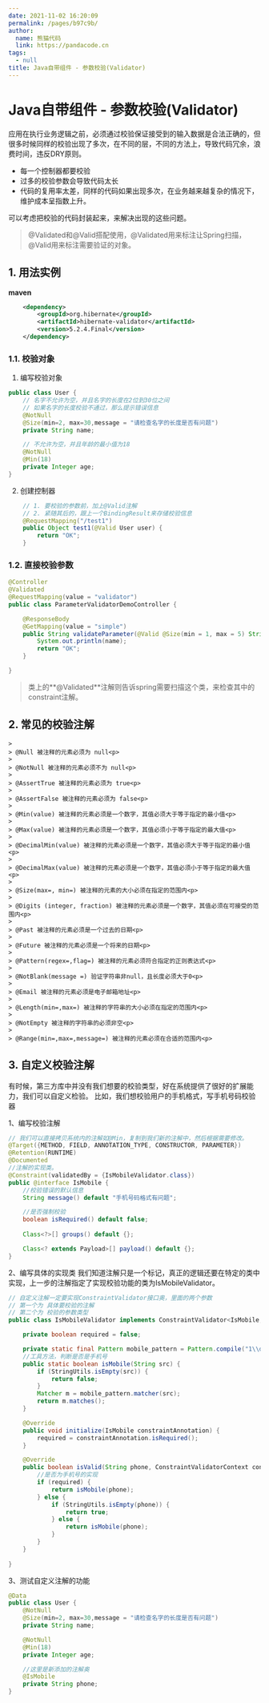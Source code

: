 ```yaml
---
date: 2021-11-02 16:20:09
permalink: /pages/b97c9b/
author: 
  name: 熊猫代码
  link: https://pandacode.cn
tags: 
  - null
title: Java自带组件 - 参数校验(Validator)
---
```


# Java自带组件 - 参数校验(Validator)

应用在执行业务逻辑之前，必须通过校验保证接受到的输入数据是合法正确的，但很多时候同样的校验出现了多次，在不同的层，不同的方法上，导致代码冗余，浪费时间，违反DRY原则。

- 每一个控制器都要校验
- 过多的校验参数会导致代码太长
- 代码的复用率太差，同样的代码如果出现多次，在业务越来越复杂的情况下，维护成本呈指数上升。

可以考虑把校验的代码封装起来，来解决出现的这些问题。

> @Validated和@Valid搭配使用，@Validated用来标注让Spring扫描，@Valid用来标注需要验证的对象。

## 1. 用法实例

**maven**

```xml
	<dependency>
		<groupId>org.hibernate</groupId>
		<artifactId>hibernate-validator</artifactId>
		<version>5.2.4.Final</version>
	</dependency>
```

### 1.1. 校验对象

1. 编写校验对象

```java
public class User {
    // 名字不允许为空，并且名字的长度在2位到30位之间
    // 如果名字的长度校验不通过，那么提示错误信息
    @NotNull
    @Size(min=2, max=30,message = "请检查名字的长度是否有问题")
    private String name;

    // 不允许为空，并且年龄的最小值为18
    @NotNull
    @Min(18)
    private Integer age;
}
```

2. 创建控制器

```java
    // 1. 要校验的参数前，加上@Valid注解
    // 2. 紧随其后的，跟上一个BindingResult来存储校验信息
    @RequestMapping("/test1")
    public Object test1(@Valid User user) {
        return "OK";
    }
```

### 1.2. 直接校验参数

```java
@Controller
@Validated
@RequestMapping(value = "validator")
public class ParameterValidatorDemoController {

    @ResponseBody
    @GetMapping(value = "simple")
    public String validateParameter(@Valid @Size(min = 1, max = 5) String name) {
        System.out.println(name);
        return "OK";
    }

}
```

> 类上的**@Validated**注解则告诉spring需要扫描这个类，来检查其中的constraint注解。

## 2. 常见的校验注解

```> javax.validation.constraints
> 
> @Null 被注释的元素必须为 null<p>
>
> @NotNull 被注释的元素必须不为 null<p>
>
> @AssertTrue 被注释的元素必须为 true<p>
>
> @AssertFalse 被注释的元素必须为 false<p>
>
> @Min(value) 被注释的元素必须是一个数字，其值必须大于等于指定的最小值<p>
>
> @Max(value) 被注释的元素必须是一个数字，其值必须小于等于指定的最大值<p>
>
> @DecimalMin(value) 被注释的元素必须是一个数字，其值必须大于等于指定的最小值<p>
>
> @DecimalMax(value) 被注释的元素必须是一个数字，其值必须小于等于指定的最大值<p>
>
> @Size(max=, min=) 被注释的元素的大小必须在指定的范围内<p>
>
> @Digits (integer, fraction) 被注释的元素必须是一个数字，其值必须在可接受的范围内<p>
>
> @Past 被注释的元素必须是一个过去的日期<p>
>
> @Future 被注释的元素必须是一个将来的日期<p>
>
> @Pattern(regex=,flag=) 被注释的元素必须符合指定的正则表达式<p>
> 
> @NotBlank(message =) 验证字符串非null，且长度必须大于0<p>
>
> @Email 被注释的元素必须是电子邮箱地址<p>
>
> @Length(min=,max=) 被注释的字符串的大小必须在指定的范围内<p>
>
> @NotEmpty 被注释的字符串的必须非空<p>
>
> @Range(min=,max=,message=) 被注释的元素必须在合适的范围内<p>
```
## 3. 自定义校验注解

有时候，第三方库中并没有我们想要的校验类型，好在系统提供了很好的扩展能力，我们可以自定义检验。
比如，我们想校验用户的手机格式，写手机号码校验器

1、编写校验注解

```java
// 我们可以直接拷贝系统内的注解如@Min，复制到我们新的注解中，然后根据需要修改。
@Target({METHOD, FIELD, ANNOTATION_TYPE, CONSTRUCTOR, PARAMETER})
@Retention(RUNTIME)
@Documented
//注解的实现类。
@Constraint(validatedBy = {IsMobileValidator.class})
public @interface IsMobile {
    //校验错误的默认信息
    String message() default "手机号码格式有问题";

    //是否强制校验
    boolean isRequired() default false;
    
    Class<?>[] groups() default {};

    Class<? extends Payload>[] payload() default {};
}
```

2、编写具体的实现类
我们知道注解只是一个标记，真正的逻辑还要在特定的类中实现，上一步的注解指定了实现校验功能的类为IsMobileValidator。

```java
// 自定义注解一定要实现ConstraintValidator接口奥，里面的两个参数
// 第一个为 具体要校验的注解
// 第二个为 校验的参数类型
public class IsMobileValidator implements ConstraintValidator<IsMobile, String> {

    private boolean required = false;

    private static final Pattern mobile_pattern = Pattern.compile("1\\d{10}");
    //工具方法，判断是否是手机号
    public static boolean isMobile(String src) {
        if (StringUtils.isEmpty(src)) {
            return false;
        }
        Matcher m = mobile_pattern.matcher(src);
        return m.matches();
    }

    @Override
    public void initialize(IsMobile constraintAnnotation) {
        required = constraintAnnotation.isRequired();
    }

    @Override
    public boolean isValid(String phone, ConstraintValidatorContext constraintValidatorContext) {
        //是否为手机号的实现
        if (required) {
            return isMobile(phone);
        } else {
            if (StringUtils.isEmpty(phone)) {
                return true;
            } else {
                return isMobile(phone);
            }
        }
    }
    
}
```

3、测试自定义注解的功能

```java
@Data
public class User {
    @NotNull
    @Size(min=2, max=30,message = "请检查名字的长度是否有问题")
    private String name;

    @NotNull
    @Min(18)
    private Integer age;

    //这里是新添加的注解奥
    @IsMobile
    private String phone;
}
```

